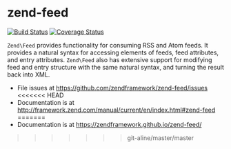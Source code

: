 # zend-feed

[![Build Status](https://secure.travis-ci.org/zendframework/zend-feed.svg?branch=master)](https://secure.travis-ci.org/zendframework/zend-feed)
[![Coverage Status](https://coveralls.io/repos/zendframework/zend-feed/badge.svg?branch=master)](https://coveralls.io/r/zendframework/zend-feed?branch=master)

`Zend\Feed` provides functionality for consuming RSS and Atom feeds. It provides
a natural syntax for accessing elements of feeds, feed attributes, and entry
attributes. `Zend\Feed` also has extensive support for modifying feed and entry
structure with the same natural syntax, and turning the result back into XML.


- File issues at https://github.com/zendframework/zend-feed/issues
<<<<<<< HEAD
- Documentation is at http://framework.zend.com/manual/current/en/index.html#zend-feed
=======
- Documentation is at https://zendframework.github.io/zend-feed/
>>>>>>> git-aline/master/master
